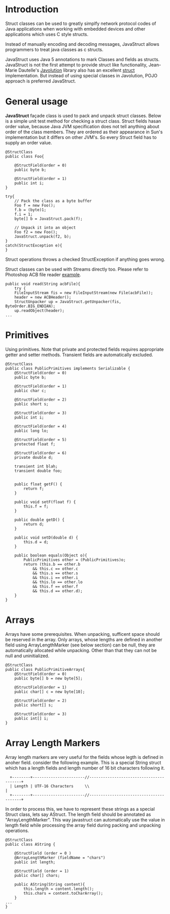 # Introduction #

Struct classes can be used to greatly simplfy network protocol codes of Java applications when working with embedded devices and other applications which uses C style structs.

Instead of manually encoding and decoding messages, JavaStruct allows programmers to treat java classes as c structs.

JavaStruct uses Java 5 annotations to mark Classes and fields as structs. JavaStruct is not the first attempt to provide struct like functionality, Jean-Marie Dautelle's [Javolution](http://javolution.org/) library also has an excellent [struct](http://javolution.org/api/javolution/io/Struct.html) implementation. But instead of using special classes in Javolution, POJO approach is preferred JavaStruct.

# General usage #

**JavaStruct** façade class is used to pack and unpack struct classes. Below is a simple unit test method for checking a struct class. Struct fields hasan order value, because Java JVM specification does not tell anything about order of the class members. They are ordered as their appearance in Sun's implementation but it differs on other JVM's. So every Struct field has to supply an order value.

```
@StructClass
public class Foo{

    @StructField(order = 0)
    public byte b;

    @StructField(order = 1)
    public int i;
}

try{
    // Pack the class as a byte buffer
    Foo f = new Foo();
    f.b = (byte)1;
    f.i = 1;
    byte[] b = JavaStruct.pack(f);
    
    // Unpack it into an object
    Foo f2 = new Foo();
    JavaStruct.unpack(f2, b);
}
catch(StructException e){
}
```

Struct operations throws a checked StructException if anything goes wrong.

Struct classes can be used with Streams directly too. Please refer to Photoshop ACB file reader [example](http://code.google.com/p/javastruct/wiki/example_photoshop_acb_file_reader_writer).

```
public void read(String acbFile){
    try {
	FileInputStream fis = new FileInputStream(new File(acbFile));
	header = new ACBHeader();
	StructUnpacker up = JavaStruct.getUnpacker(fis, ByteOrder.BIG_ENDIAN);
	up.readObject(header);
...
```

# Primitives #

Using primitives. Note that private and protected fields requires appropriate getter and setter methods. Transient fields are automatically excluded.

```
@StructClass
public class PublicPrimitives implements Serializable {
	@StructField(order = 0)
	public byte b;

	@StructField(order = 1)
	public char c;

	@StructField(order = 2)
	public short s;

	@StructField(order = 3)
	public int i;

	@StructField(order = 4)
	public long lo;

	@StructField(order = 5)
	protected float f;

	@StructField(order = 6)
	private double d;

	transient int blah;
	transient double foo;


	public float getF() {
		return f;
	}

	public void setF(float f) {
		this.f = f;
	}

	public double getD() {
		return d;
	}

	public void setD(double d) {
		this.d = d;
	}

	public boolean equals(Object o){
		PublicPrimitives other = (PublicPrimitives)o;
		return (this.b == other.b 
			&& this.c == other.c
			&& this.s == other.s
			&& this.i == other.i
			&& this.lo == other.lo
			&& this.f == other.f
			&& this.d == other.d);
	}
}
```

# Arrays #

Arrays have some prerequisites. When unpacking, sufficent space should be reserved in the array. Only arrays, whose lengths are defined in another field using ArrayLengthMarker (see below section) can be null, they are automatically allocated while unpacking. Other than that they can not be null and uninitialized.

```
@StructClass
public class PublicPrimitiveArrays{
	@StructField(order = 0)
	public byte[] b = new byte[5];

	@StructField(order = 1)
	public char[] c = new byte[10];

	@StructField(order = 2)
	public short[] s;

	@StructField(order = 3)
	public int[] i;
}
```

# Array Length Markers #
Array length markers are very useful for the fields whose legth is defined in anoher field. consider the following example.  This is a special String struct which has a length fields and length number of 16 bit characters following it.

```
  +--------+-----------------------//----------------------------------------+
  | Length | UTF-16 Characters     \\                                        |
  +--------+-----------------------//----------------------------------------+
```

In order to process this, we have to represent these strings as a special Struct class, lets say AStruct. The length field should be annotated as "ArrayLengthMarker". This way javastruct can automatically use the value in length field while processing the array field during packing and unpacking operations.

```
@StructClass
public class AString {
	
	@StructField (order = 0 )
	@ArrayLengthMarker (fieldName = "chars")
	public int length;
	
	@StructField (order = 1)
	public char[] chars;
	
	public AString(String content){
		this.length = content.length();
		this.chars = content.toCharArray();
	}
...
}
```
